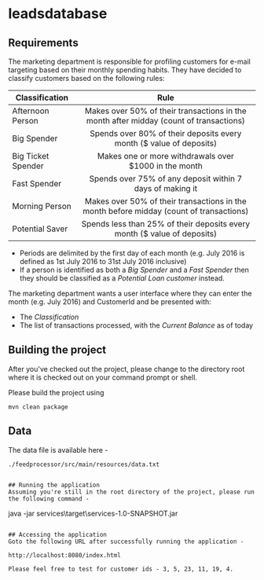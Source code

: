 # leadsdatabase

## Requirements
The marketing department is responsible for profiling customers for e-mail targeting based on their monthly
spending habits.
They have decided to classify customers based on the following rules:

| Classification     | Rule |
| -------------------|:--------------------------------------------------------------------------------------:|    
| Afternoon Person   | Makes over 50% of their transactions in the month after midday (count of transactions) |
| Big Spender        | Spends over 80% of their deposits every month ($ value of deposits)                    |
| Big Ticket Spender | Makes one or more withdrawals over $1000 in the month                                  |
| Fast Spender       | Spends over 75% of any deposit within 7 days of making it                              |  
| Morning Person     | Makes over 50% of their transactions in the month before midday (count of transactions)|
| Potential Saver    | Spends less than 25% of their deposits every month ($ value of deposits)               |


* Periods are delimited by the first day of each month (e.g. July 2016 is defined as 1st July 2016 to 31st
July 2016 inclusive)
* If a person is identified as both a _Big Spender_ and a _Fast Spender_ then they should be classified as a
_Potential Loan customer_ instead.


The marketing department wants a user interface where they can enter the month (e.g. July 2016) and
CustomerId and be presented with:
* The _Classification_
* The list of transactions processed, with the _Current Balance_ as of today

## Building the project
After you've checked out the project, please change to the directory root where it is checked out on your command prompt or shell.

Please build the project using 

```
mvn clean package
```

## Data
The data file is available here - 
```
./feedprocessor/src/main/resources/data.txt


## Running the application
Assuming you're still in the root directory of the project, please run the following command -

```
java -jar services\target\services-1.0-SNAPSHOT.jar
```

## Accessing the application
Goto the following URL after successfully running the application - 

http://localhost:8080/index.html

Please feel free to test for customer ids - 3, 5, 23, 11, 19, 4.
